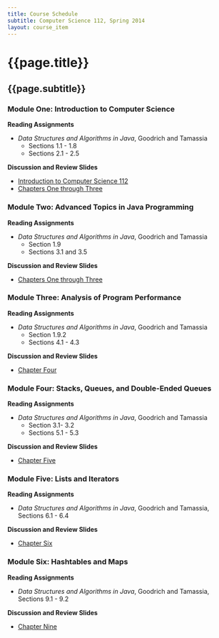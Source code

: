 ```yaml
---
title: Course Schedule
subtitle: Computer Science 112, Spring 2014
layout: course_item
---
```


# {{page.title}}
## {{page.subtitle}}

### Module One: Introduction to Computer Science

**Reading Assignments**

- <em>Data Structures and Algorithms in Java</em>, Goodrich and Tamassia
    - Sections 1.1 - 1.8
    - Sections 2.1 - 2.5

**Discussion and Review Slides**

<ul>

  <li> <a target="_blank" rel="noopener" href ="{{site.baseurl}}teaching/cs112S2014/provide/slides/module1/cs112S2014-introduction.html">Introduction to Computer Science 112</a></li>
  <li> <a target="_blank" rel="noopener" href ="{{site.baseurl}}teaching/cs112S2014/provide/slides/module1/cs112S2014-chapter1.html">Chapters One through Three </a></li>

</ul>

### Module Two: Advanced Topics in Java Programming

**Reading Assignments**

- <em>Data Structures and Algorithms in Java</em>, Goodrich and Tamassia
    - Section 1.9
    - Sections 3.1 and 3.5

**Discussion and Review Slides**

<ul>

  <li> <a target="_blank" rel="noopener" href ="{{site.baseurl}}teaching/cs112S2014/provide/slides/module1/cs112S2014-chapter1.html">Chapters One through Three </a></li>

</ul>

### Module Three: Analysis of Program Performance

**Reading Assignments**

- <em>Data Structures and Algorithms in Java</em>, Goodrich and Tamassia
    - Section 1.9.2
    - Sections 4.1 - 4.3

**Discussion and Review Slides**

<ul>

  <li> <a target="_blank" rel="noopener" href ="{{site.baseurl}}teaching/cs112S2014/provide/slides/module2/cs112S2014-chapter4.html">Chapter Four</a></li>

</ul>

### Module Four: Stacks, Queues, and Double-Ended Queues

**Reading Assignments**

- <em>Data Structures and Algorithms in Java</em>, Goodrich and Tamassia
    - Section 3.1- 3.2
    - Sections 5.1 - 5.3

**Discussion and Review Slides**

<ul>

  <li> <a target="_blank" rel="noopener" href ="{{site.baseurl}}teaching/cs112S2014/provide/slides/module3/cs112S2014-chapter5.html">Chapter Five</a></li>

</ul>

### Module Five: Lists and Iterators

**Reading Assignments**

- <em>Data Structures and Algorithms in Java</em>, Goodrich and Tamassia, Sections 6.1 - 6.4

**Discussion and Review Slides**

<ul>

  <li> <a target="_blank" rel="noopener" href ="{{site.baseurl}}teaching/cs112S2014/provide/slides/module4/cs112S2014-chapter6.html">Chapter Six</a></li>

</ul>

### Module Six: Hashtables and Maps

**Reading Assignments**

- <em>Data Structures and Algorithms in Java</em>, Goodrich and Tamassia, Sections 9.1 - 9.2

**Discussion and Review Slides**

<ul>

  <li> <a target="_blank" rel="noopener" href ="{{site.baseurl}}teaching/cs112S2014/provide/slides/module5/cs112S2014-chapter9.html">Chapter Nine</a></li>

</ul>
